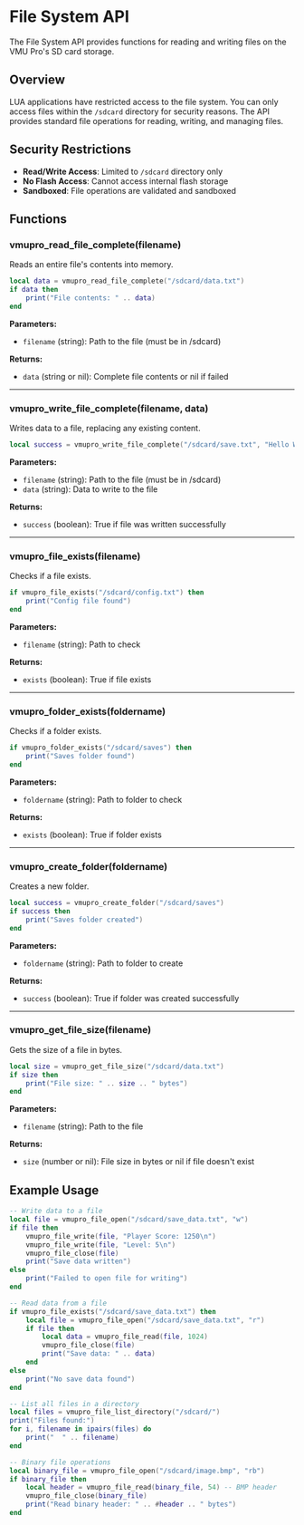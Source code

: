 # File System API

The File System API provides functions for reading and writing files on the VMU Pro's SD card storage.

## Overview

LUA applications have restricted access to the file system. You can only access files within the `/sdcard` directory for security reasons. The API provides standard file operations for reading, writing, and managing files.

## Security Restrictions

- **Read/Write Access**: Limited to `/sdcard` directory only
- **No Flash Access**: Cannot access internal flash storage
- **Sandboxed**: File operations are validated and sandboxed

## Functions

### vmupro_read_file_complete(filename)

Reads an entire file's contents into memory.

```lua
local data = vmupro_read_file_complete("/sdcard/data.txt")
if data then
    print("File contents: " .. data)
end
```

**Parameters:**
- `filename` (string): Path to the file (must be in /sdcard)

**Returns:**
- `data` (string or nil): Complete file contents or nil if failed

---

### vmupro_write_file_complete(filename, data)

Writes data to a file, replacing any existing content.

```lua
local success = vmupro_write_file_complete("/sdcard/save.txt", "Hello World")
```

**Parameters:**
- `filename` (string): Path to the file (must be in /sdcard)
- `data` (string): Data to write to the file

**Returns:**
- `success` (boolean): True if file was written successfully

---

### vmupro_file_exists(filename)

Checks if a file exists.

```lua
if vmupro_file_exists("/sdcard/config.txt") then
    print("Config file found")
end
```

**Parameters:**
- `filename` (string): Path to check

**Returns:**
- `exists` (boolean): True if file exists

---

### vmupro_folder_exists(foldername)

Checks if a folder exists.

```lua
if vmupro_folder_exists("/sdcard/saves") then
    print("Saves folder found")
end
```

**Parameters:**
- `foldername` (string): Path to folder to check

**Returns:**
- `exists` (boolean): True if folder exists

---

### vmupro_create_folder(foldername)

Creates a new folder.

```lua
local success = vmupro_create_folder("/sdcard/saves")
if success then
    print("Saves folder created")
end
```

**Parameters:**
- `foldername` (string): Path to folder to create

**Returns:**
- `success` (boolean): True if folder was created successfully

---

### vmupro_get_file_size(filename)

Gets the size of a file in bytes.

```lua
local size = vmupro_get_file_size("/sdcard/data.txt")
if size then
    print("File size: " .. size .. " bytes")
end
```

**Parameters:**
- `filename` (string): Path to the file

**Returns:**
- `size` (number or nil): File size in bytes or nil if file doesn't exist

## Example Usage

```lua
-- Write data to a file
local file = vmupro_file_open("/sdcard/save_data.txt", "w")
if file then
    vmupro_file_write(file, "Player Score: 1250\n")
    vmupro_file_write(file, "Level: 5\n")
    vmupro_file_close(file)
    print("Save data written")
else
    print("Failed to open file for writing")
end

-- Read data from a file
if vmupro_file_exists("/sdcard/save_data.txt") then
    local file = vmupro_file_open("/sdcard/save_data.txt", "r")
    if file then
        local data = vmupro_file_read(file, 1024)
        vmupro_file_close(file)
        print("Save data: " .. data)
    end
else
    print("No save data found")
end

-- List all files in a directory
local files = vmupro_file_list_directory("/sdcard/")
print("Files found:")
for i, filename in ipairs(files) do
    print("  " .. filename)
end

-- Binary file operations
local binary_file = vmupro_file_open("/sdcard/image.bmp", "rb")
if binary_file then
    local header = vmupro_file_read(binary_file, 54) -- BMP header
    vmupro_file_close(binary_file)
    print("Read binary header: " .. #header .. " bytes")
end
```